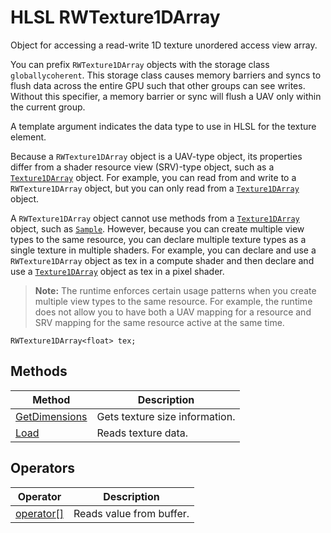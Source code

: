 # HLSL RWTexture1DArray

Object for accessing a read-write 1D texture unordered access view array.

You can prefix `RWTexture1DArray` objects with the storage class `globallycoherent`. This storage class causes memory barriers and syncs to flush data across the entire GPU such that other groups can see writes. Without this specifier, a memory barrier or sync will flush a UAV only within the current group.

A template argument indicates the data type to use in HLSL for the texture element.

Because a `RWTexture1DArray` object is a UAV-type object, its properties differ from a shader resource view (SRV)-type object, such as a [`Texture1DArray`](hlsl-obj-texture1darray.md) object. For example, you can read from and write to a `RWTexture1DArray` object, but you can only read from a [`Texture1DArray`](hlsl-obj-texture1darray.md) object.

A `RWTexture1DArray` object cannot use methods from a [`Texture1DArray`](hlsl-obj-texture1darray.md) object, such as [`Sample`](hlsl-method-sample.md). However, because you can create multiple view types to the same resource, you can declare multiple texture types as a single texture in multiple shaders. For example, you can declare and use a `RWTexture1DArray` object as tex in a compute shader and then declare and use a [`Texture1DArray`](hlsl-obj-texture1darray.md) object as tex in a pixel shader.

>**Note:** The runtime enforces certain usage patterns when you create multiple view types to the same resource. For example, the runtime does not allow you to have both a UAV mapping for a resource and SRV mapping for the same resource active at the same time.

```HLSL
RWTexture1DArray<float> tex;
```

## Methods

| Method | Description |
| - | - |
| [GetDimensions](hlsl-method-getDimensions.md) | Gets texture size information. |
| [Load](hlsl-method-load.md) | Reads texture data. |

## Operators

| Operator | Description |
| - | - |
| [operator\[\]](hlsl-operator.md) | Reads value from buffer. |